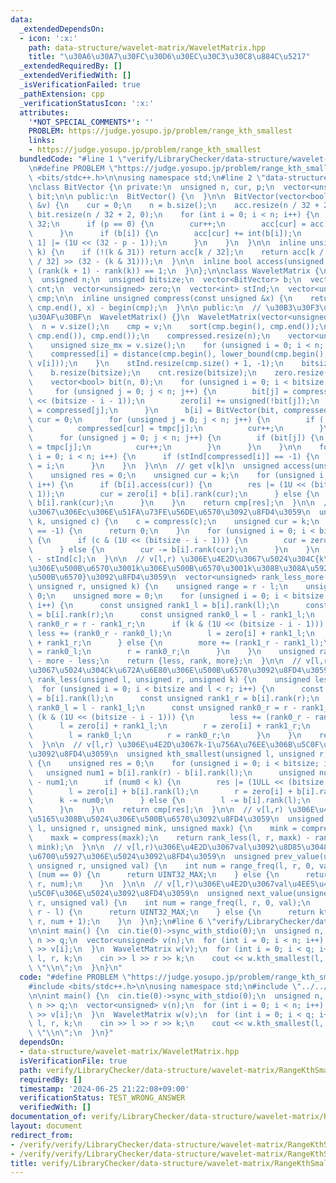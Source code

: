 ```yaml
---
data:
  _extendedDependsOn:
  - icon: ':x:'
    path: data-structure/wavelet-matrix/WaveletMatrix.hpp
    title: "\u30A6\u30A7\u30FC\u30D6\u30EC\u30C3\u30C8\u884C\u5217"
  _extendedRequiredBy: []
  _extendedVerifiedWith: []
  _isVerificationFailed: true
  _pathExtension: cpp
  _verificationStatusIcon: ':x:'
  attributes:
    '*NOT_SPECIAL_COMMENTS*': ''
    PROBLEM: https://judge.yosupo.jp/problem/range_kth_smallest
    links:
    - https://judge.yosupo.jp/problem/range_kth_smallest
  bundledCode: "#line 1 \"verify/LibraryChecker/data-structure/wavelet-matrix/RangeKthSmallest.test.cpp\"\
    \n#define PROBLEM \"https://judge.yosupo.jp/problem/range_kth_smallest\"\n#include\
    \ <bits/stdc++.h>\n\nusing namespace std;\n#line 2 \"data-structure/wavelet-matrix/WaveletMatrix.hpp\"\
    \nclass BitVector {\n private:\n  unsigned n, cur, p;\n  vector<unsigned> acc,\
    \ bit;\n\n public:\n  BitVector() {\n  }\n\n  BitVector(vector<bool> &b, vector<unsigned>\
    \ &v) {\n    cur = 0;\n    n = b.size();\n    acc.resize(n / 32 + 2, 0);\n   \
    \ bit.resize(n / 32 + 2, 0);\n    for (int i = 0; i < n; i++) {\n      p = i %\
    \ 32;\n      if (p == 0) {\n        cur++;\n        acc[cur] = acc[cur - 1];\n\
    \      }\n      if (b[i]) {\n        acc[cur] += int(b[i]);\n        bit[cur -\
    \ 1] |= (1U << (32 - p - 1));\n      }\n    }\n  }\n\n  inline unsigned rank(unsigned\
    \ k) {\n    if (!(k & 31)) return acc[k / 32];\n    return acc[k / 32] + __builtin_popcount(bit[k\
    \ / 32] >> (32 - (k & 31)));\n  }\n\n  inline bool access(unsigned k) {\n    return\
    \ (rank(k + 1) - rank(k)) == 1;\n  }\n};\n\nclass WaveletMatrix {\n private:\n\
    \  unsigned n;\n  unsigned bitsize;\n  vector<BitVector> b;\n  vector<BitVector>\
    \ cnt;\n  vector<unsigned> zero;\n  vector<int> stInd;\n  vector<unsigned> compressed,\
    \ cmp;\n\n  inline unsigned compress(const unsigned &x) {\n    return lower_bound(cmp.begin(),\
    \ cmp.end(), x) - begin(cmp);\n  }\n\n public:\n  // \u30B3\u30F3\u30B9\u30C8\u30E9\
    \u30AF\u30BF\n  WaveletMatrix() {}\n  WaveletMatrix(vector<unsigned> v) {\n  \
    \  n = v.size();\n    cmp = v;\n    sort(cmp.begin(), cmp.end());\n    cmp.erase(unique(cmp.begin(),\
    \ cmp.end()), cmp.end());\n    compressed.resize(n);\n    vector<unsigned> tmpc(n);\n\
    \    unsigned size_mx = v.size();\n    for (unsigned i = 0; i < n; i++) {\n  \
    \    compressed[i] = distance(cmp.begin(), lower_bound(cmp.begin(), cmp.end(),\
    \ v[i]));\n    }\n    stInd.resize(cmp.size() + 1, -1);\n    bitsize = bit_width(size_mx);\n\
    \    b.resize(bitsize);\n    cnt.resize(bitsize);\n    zero.resize(bitsize, 0);\n\
    \    vector<bool> bit(n, 0);\n    for (unsigned i = 0; i < bitsize; i++) {\n \
    \     for (unsigned j = 0; j < n; j++) {\n        bit[j] = compressed[j] & (1U\
    \ << (bitsize - i - 1));\n        zero[i] += unsigned(!bit[j]);\n        tmpc[j]\
    \ = compressed[j];\n      }\n      b[i] = BitVector(bit, compressed);\n      int\
    \ cur = 0;\n      for (unsigned j = 0; j < n; j++) {\n        if (!bit[j]) {\n\
    \          compressed[cur] = tmpc[j];\n          cur++;\n        }\n      }\n\
    \      for (unsigned j = 0; j < n; j++) {\n        if (bit[j]) {\n          compressed[cur]\
    \ = tmpc[j];\n          cur++;\n        }\n      }\n    }\n\n    for (unsigned\
    \ i = 0; i < n; i++) {\n      if (stInd[compressed[i]] == -1) {\n        stInd[compressed[i]]\
    \ = i;\n      }\n    }\n  }\n\n  // get v[k]\n  unsigned access(unsigned k) {\n\
    \    unsigned res = 0;\n    unsigned cur = k;\n    for (unsigned i = 0; i < bitsize;\
    \ i++) {\n      if (b[i].access(cur)) {\n        res |= (1U << (bitsize - i -\
    \ 1));\n        cur = zero[i] + b[i].rank(cur);\n      } else {\n        cur -=\
    \ b[i].rank(cur);\n      }\n    }\n    return cmp[res];\n  }\n\n  // v[0,k) \u4E2D\
    \u3067\u306Ec\u306E\u51FA\u73FE\u56DE\u6570\u3092\u8FD4\u3059\n  unsigned rank(unsigned\
    \ k, unsigned c) {\n    c = compress(c);\n    unsigned cur = k;\n    if (stInd[c]\
    \ == -1) {\n      return 0;\n    }\n    for (unsigned i = 0; i < bitsize; i++)\
    \ {\n      if (c & (1U << (bitsize - i - 1))) {\n        cur = zero[i] + b[i].rank(cur);\n\
    \      } else {\n        cur -= b[i].rank(cur);\n      }\n    }\n    return cur\
    \ - stInd[c];\n  }\n\n  // v[l,r) \u306E\u4E2D\u3067\u5024\u304C{k\u672A\u6E80\
    \u306E\u500B\u6570\u3001k\u306E\u500B\u6570\u3001k\u3088\u308A\u5927\u304D\u3044\
    \u500B\u6570}\u3092\u8FD4\u3059\n  vector<unsigned> rank_less_more(unsigned l,\
    \ unsigned r, unsigned k) {\n    unsigned range = r - l;\n    unsigned less =\
    \ 0;\n    unsigned more = 0;\n    for (unsigned i = 0; i < bitsize and l < r;\
    \ i++) {\n      const unsigned rank1_l = b[i].rank(l);\n      const unsigned rank1_r\
    \ = b[i].rank(r);\n      const unsigned rank0_l = l - rank1_l;\n      const unsigned\
    \ rank0_r = r - rank1_r;\n      if (k & (1U << (bitsize - i - 1))) {\n       \
    \ less += (rank0_r - rank0_l);\n        l = zero[i] + rank1_l;\n        r = zero[i]\
    \ + rank1_r;\n      } else {\n        more += (rank1_r - rank1_l);\n        l\
    \ = rank0_l;\n        r = rank0_r;\n      }\n    }\n    unsigned rank = range\
    \ - more - less;\n    return {less, rank, more};\n  }\n\n  // v[l,r) \u306E\u4E2D\
    \u3067\u5024\u304Ck\u672A\u6E80\u306E\u500B\u6570\u3092\u8FD4\u3059\n  unsigned\
    \ rank_less(unsigned l, unsigned r, unsigned k) {\n    unsigned less = 0;\n  \
    \  for (unsigned i = 0; i < bitsize and l < r; i++) {\n      const unsigned rank1_l\
    \ = b[i].rank(l);\n      const unsigned rank1_r = b[i].rank(r);\n      const unsigned\
    \ rank0_l = l - rank1_l;\n      const unsigned rank0_r = r - rank1_r;\n      if\
    \ (k & (1U << (bitsize - i - 1))) {\n        less += (rank0_r - rank0_l);\n  \
    \      l = zero[i] + rank1_l;\n        r = zero[i] + rank1_r;\n      } else {\n\
    \        l = rank0_l;\n        r = rank0_r;\n      }\n    }\n    return less;\n\
    \  }\n\n  // v[l,r) \u306E\u4E2D\u3067k-1\u756A\u76EE\u306B\u5C0F\u3055\u3044\u5024\
    \u3092\u8FD4\u3059\n  unsigned kth_smallest(unsigned l, unsigned r, unsigned k)\
    \ {\n    unsigned res = 0;\n    for (unsigned i = 0; i < bitsize; i++) {\n   \
    \   unsigned num1 = b[i].rank(r) - b[i].rank(l);\n      unsigned num0 = r - l\
    \ - num1;\n      if (num0 < k) {\n        res |= (1ULL << (bitsize - i - 1));\n\
    \        l = zero[i] + b[i].rank(l);\n        r = zero[i] + b[i].rank(r);\n  \
    \      k -= num0;\n      } else {\n        l -= b[i].rank(l);\n        r -= b[i].rank(r);\n\
    \      }\n    }\n    return cmp[res];\n  }\n\n  // v[l,r) \u306E\u4E2D\u3067[mink,maxk)\u306B\
    \u5165\u308B\u5024\u306E\u500B\u6570\u3092\u8FD4\u3059\n  unsigned range_freq(unsigned\
    \ l, unsigned r, unsigned mink, unsigned maxk) {\n    mink = compress(mink);\n\
    \    maxk = compress(maxk);\n    return rank_less(l, r, maxk) - rank_less(l, r,\
    \ mink);\n  }\n\n  // v[l,r)\u306E\u4E2D\u3067val\u3092\u8D85\u3048\u306A\u3044\
    \u6700\u5927\u306E\u5024\u3092\u8FD4\u3059\n  unsigned prev_value(unsigned l,\
    \ unsigned r, unsigned val) {\n    int num = range_freq(l, r, 0, val);\n    if\
    \ (num == 0) {\n      return UINT32_MAX;\n    } else {\n      return kth_smallest(l,\
    \ r, num);\n    }\n  }\n\n  // v[l,r)\u306E\u4E2D\u3067val\u4EE5\u4E0A\u306E\u6700\
    \u5C0F\u306E\u5024\u3092\u8FD4\u3059\n  unsigned next_value(unsigned l, unsigned\
    \ r, unsigned val) {\n    int num = range_freq(l, r, 0, val);\n    if (num ==\
    \ r - l) {\n      return UINT32_MAX;\n    } else {\n      return kth_smallest(l,\
    \ r, num + 1);\n    }\n  }\n};\n#line 6 \"verify/LibraryChecker/data-structure/wavelet-matrix/RangeKthSmallest.test.cpp\"\
    \n\nint main() {\n  cin.tie(0)->sync_with_stdio(0);\n  unsigned n, q;\n  cin >>\
    \ n >> q;\n  vector<unsigned> v(n);\n  for (int i = 0; i < n; i++) {\n    cin\
    \ >> v[i];\n  }\n  WaveletMatrix w(v);\n  for (int i = 0; i < q; i++) {\n    unsigned\
    \ l, r, k;\n    cin >> l >> r >> k;\n    cout << w.kth_smallest(l, r, k + 1) <<\
    \ \"\\n\";\n  }\n}\n"
  code: "#define PROBLEM \"https://judge.yosupo.jp/problem/range_kth_smallest\"\n\
    #include <bits/stdc++.h>\n\nusing namespace std;\n#include \"../../../../data-structure/wavelet-matrix/WaveletMatrix.hpp\"\
    \n\nint main() {\n  cin.tie(0)->sync_with_stdio(0);\n  unsigned n, q;\n  cin >>\
    \ n >> q;\n  vector<unsigned> v(n);\n  for (int i = 0; i < n; i++) {\n    cin\
    \ >> v[i];\n  }\n  WaveletMatrix w(v);\n  for (int i = 0; i < q; i++) {\n    unsigned\
    \ l, r, k;\n    cin >> l >> r >> k;\n    cout << w.kth_smallest(l, r, k + 1) <<\
    \ \"\\n\";\n  }\n}"
  dependsOn:
  - data-structure/wavelet-matrix/WaveletMatrix.hpp
  isVerificationFile: true
  path: verify/LibraryChecker/data-structure/wavelet-matrix/RangeKthSmallest.test.cpp
  requiredBy: []
  timestamp: '2024-06-25 21:22:08+09:00'
  verificationStatus: TEST_WRONG_ANSWER
  verifiedWith: []
documentation_of: verify/LibraryChecker/data-structure/wavelet-matrix/RangeKthSmallest.test.cpp
layout: document
redirect_from:
- /verify/verify/LibraryChecker/data-structure/wavelet-matrix/RangeKthSmallest.test.cpp
- /verify/verify/LibraryChecker/data-structure/wavelet-matrix/RangeKthSmallest.test.cpp.html
title: verify/LibraryChecker/data-structure/wavelet-matrix/RangeKthSmallest.test.cpp
---
```

